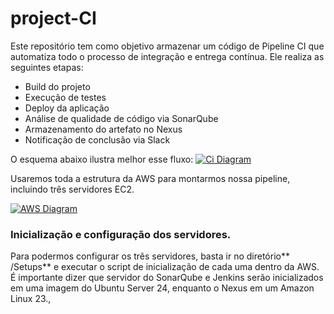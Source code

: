 # project-CI

Este repositório tem como objetivo armazenar um código de Pipeline CI que automatiza todo o processo de integração e entrega contínua. Ele realiza as seguintes etapas:
- Build do projeto
- Execução de testes
- Deploy da aplicação
- Análise de qualidade de código via SonarQube
- Armazenamento do artefato no Nexus
- Notificação de conclusão via Slack

O esquema abaixo ilustra melhor esse fluxo:
[![Ci Diagram](https://project-ci-repository.s3.sa-east-1.amazonaws.com/DiagramaCI.png "Ci Diagram")](https://project-ci-repository.s3.sa-east-1.amazonaws.com/DiagramaCI.pnghttp:// "Ci Diagram")

Usaremos toda a estrutura da AWS para montarmos nossa pipeline, incluindo três servidores EC2. 

[![AWS Diagram](https://project-ci-repository.s3.sa-east-1.amazonaws.com/DiagramaAWS.png "AWS Diagram")](https://project-ci-repository.s3.sa-east-1.amazonaws.com/DiagramaAWS.png "AWS Diagram")

### Inicialização e configuração dos servidores.
Para podermos configurar os três servidores, basta ir no diretório** /Setups** e executar o script de inicialização de cada uma dentro da AWS. É importante dizer que servidor do SonarQube e Jenkins serão inicializados em uma imagem do Ubuntu Server 24, enquanto o Nexus em um Amazon Linux 23.,
